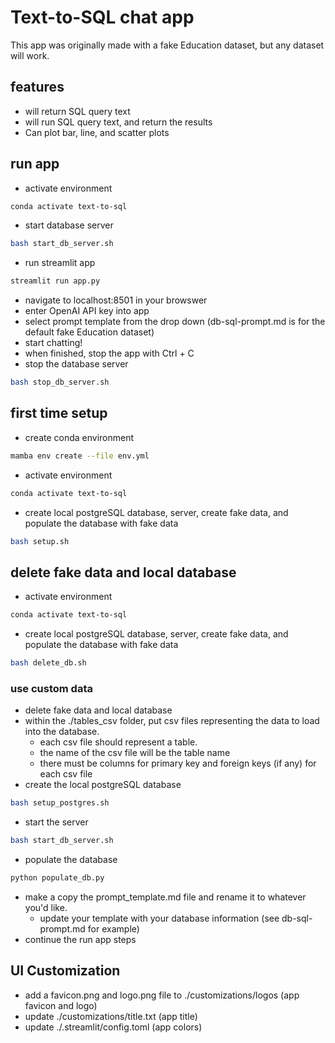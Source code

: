 # Text-to-SQL chat app
This app was originally made with a fake Education dataset, but any dataset will work.

## features
- will return SQL query text
- will run SQL query text, and return the results
- Can plot bar, line, and scatter plots

## run app
+ activate environment
```bash
conda activate text-to-sql
```
+ start database server
```bash
bash start_db_server.sh
```
+ run streamlit app
```bash
streamlit run app.py
```
+ navigate to localhost:8501 in your browswer
+ enter OpenAI API key into app
+ select prompt template from the drop down (db-sql-prompt.md is for the default fake Education dataset)
+ start chatting!
+ when finished, stop the app with Ctrl + C
+ stop the database server
```bash
bash stop_db_server.sh
```

## first time setup
+ create conda environment 
```bash
mamba env create --file env.yml
```
+ activate environment
```bash
conda activate text-to-sql
```
+ create local postgreSQL database, server, create fake data, and populate the database with fake data
```bash
bash setup.sh
```

## delete fake data and local database
+ activate environment
```bash
conda activate text-to-sql
```
+ create local postgreSQL database, server, create fake data, and populate the database with fake data
```bash
bash delete_db.sh
```

### use custom data
+ delete fake data and local database
+ within the ./tables_csv folder, put csv files representing the data to load into the database. 
    + each csv file should represent a table. 
    + the name of the csv file will be the table name
    + there must be columns for primary key and foreign keys (if any) for each csv file
+ create the local postgreSQL database
```bash
bash setup_postgres.sh
```
+ start the server
```bash
bash start_db_server.sh
```
+ populate the database
```bash
python populate_db.py
```
+ make a copy the prompt_template.md file and rename it to whatever you'd like. 
    + update your template with your database information (see db-sql-prompt.md for example)
+ continue the run app steps

## UI Customization
+ add a favicon.png and logo.png file to ./customizations/logos (app favicon and logo)
+ update ./customizations/title.txt (app title)
+ update ./.streamlit/config.toml (app colors)